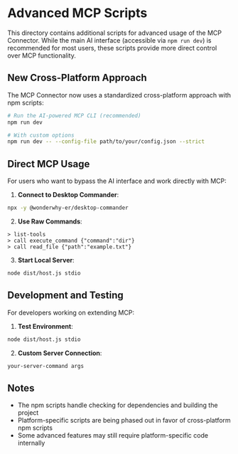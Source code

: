 # Advanced MCP Scripts

This directory contains additional scripts for advanced usage of the MCP Connector. While the main AI interface (accessible via `npm run dev`) is recommended for most users, these scripts provide more direct control over MCP functionality.

## New Cross-Platform Approach

The MCP Connector now uses a standardized cross-platform approach with npm scripts:

```bash
# Run the AI-powered MCP CLI (recommended)
npm run dev

# With custom options
npm run dev -- --config-file path/to/your/config.json --strict
```



## Direct MCP Usage

For users who want to bypass the AI interface and work directly with MCP:

1. **Connect to Desktop Commander**:
```bash
npx -y @wonderwhy-er/desktop-commander
```

2. **Use Raw Commands**:
```
> list-tools
> call execute_command {"command":"dir"}
> call read_file {"path":"example.txt"}
```

3. **Start Local Server**:
```bash
node dist/host.js stdio
```

## Development and Testing

For developers working on extending MCP:

1. **Test Environment**:
```bash
node dist/host.js stdio
```

2. **Custom Server Connection**:
```bash
your-server-command args
```

## Notes

- The npm scripts handle checking for dependencies and building the project
- Platform-specific scripts are being phased out in favor of cross-platform npm scripts
- Some advanced features may still require platform-specific code internally